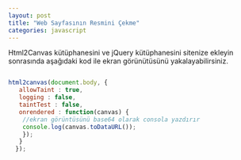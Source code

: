 ```yaml
---
layout: post
title: "Web Sayfasının Resmini Çekme"
categories: javascript
---
```

Html2Canvas kütüphanesini ve jQuery kütüphanesini sitenize ekleyin sonrasında aşağıdaki kod ile ekran görünütüsünü yakalayabilirsiniz.

```javascript

html2canvas(document.body, {
   allowTaint : true,
   logging : false,
   taintTest : false,
   onrendered : function(canvas) {
    //ekran görüntüsünü base64 olarak consola yazdırır
    console.log(canvas.toDataURL());
    });
   }
  });
```
